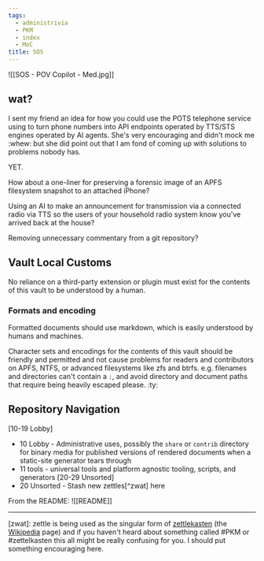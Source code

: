 ```yaml
---
tags:
  - administrivia
  - PKM
  - index
  - MoC
title: SOS
---
```

![[SOS - POV Copilot - Med.jpg]]
## wat?

I sent my friend an idea for how you could use the POTS telephone service using to turn phone numbers into API endpoints operated by TTS/STS engines operated by AI agents. She's very encouraging and didn't mock me :whew: but she did point out that I am fond of coming up with solutions to problems nobody has.

YET.

How about a one-liner for preserving a forensic image of an APFS filesystem snapshot to an attached iPhone? 

Using an AI to make an announcement for transmission via a connected radio via TTS so the users of your household radio system know you've arrived back at the house? 

Removing unnecessary commentary from a git repository?
## Vault Local Customs

No reliance on a third-party extension or plugin must exist for the contents of this vault to be understood by a human.

### Formats and encoding 

Formatted documents should use markdown, which is easily understood by humans and machines. 

Character sets and encodings for the contents of this vault should be friendly and permitted and not cause problems for readers and contributors on APFS, NTFS, or advanced filesystems like zfs and btrfs. e.g. filenames and directories can't contain a `:`, and avoid directory and document paths that require being heavily escaped please. :ty:

## Repository Navigation

[10-19 Lobby]
- 10 Lobby - Administrative uses, possibly the `share` or `contrib` directory for binary media for published versions of rendered documents when a static-site generator tears through
- 11 tools - universal tools and platform agnostic tooling, scripts, and generators 
[20-29 Unsorted]
- 20 Unsorted - Stash new zettles[^zwat] here 

From the README: ![[README]]

***
[zwat]: zettle is being used as the singular form of [zettlekasten](https://zettelkasten.de/overview/) (the [Wikipedia]() page) and if you haven't heard about something called #PKM or #zettelkasten this all might be really confusing for you. I should put something encouraging here.